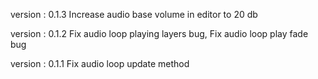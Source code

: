   version : 0.1.3
  Increase audio base volume in editor to 20 db

  version : 0.1.2
  Fix audio loop playing layers bug, Fix audio loop play fade bug

  version : 0.1.1
  Fix audio loop update method